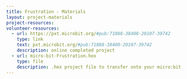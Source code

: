 ```yaml
---
title: Frustration - Materials
layout: project-materials
project-resources:
volunteer-resources:
  - url: https://pxt.microbit.org/#pub:71088-38400-20107-39742
    type: link
    text: pxt.microbit.org/#pub:71088-38400-20107-39742
    description: online completed project
  - url: micro-bit-Frustration.hex
    type: file
    description: .hex project file to transfer onto your micro:bit 
---
```

